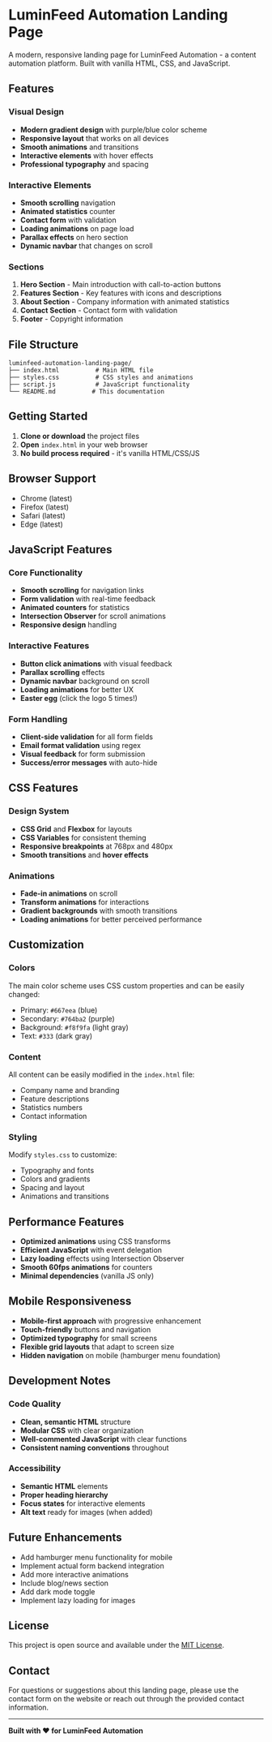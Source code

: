 # LuminFeed Automation Landing Page

A modern, responsive landing page for LuminFeed Automation - a content automation platform. Built with vanilla HTML, CSS, and JavaScript.

## Features

### Visual Design
- **Modern gradient design** with purple/blue color scheme
- **Responsive layout** that works on all devices
- **Smooth animations** and transitions
- **Interactive elements** with hover effects
- **Professional typography** and spacing

### Interactive Elements
- **Smooth scrolling** navigation
- **Animated statistics** counter
- **Contact form** with validation
- **Loading animations** on page load
- **Parallax effects** on hero section
- **Dynamic navbar** that changes on scroll

### Sections
1. **Hero Section** - Main introduction with call-to-action buttons
2. **Features Section** - Key features with icons and descriptions
3. **About Section** - Company information with animated statistics
4. **Contact Section** - Contact form with validation
5. **Footer** - Copyright information

## File Structure

```
luminfeed-automation-landing-page/
├── index.html          # Main HTML file
├── styles.css          # CSS styles and animations
├── script.js           # JavaScript functionality
└── README.md          # This documentation
```

## Getting Started

1. **Clone or download** the project files
2. **Open** `index.html` in your web browser
3. **No build process required** - it's vanilla HTML/CSS/JS

## Browser Support

- Chrome (latest)
- Firefox (latest)
- Safari (latest)
- Edge (latest)

## JavaScript Features

### Core Functionality
- **Smooth scrolling** for navigation links
- **Form validation** with real-time feedback
- **Animated counters** for statistics
- **Intersection Observer** for scroll animations
- **Responsive design** handling

### Interactive Features
- **Button click animations** with visual feedback
- **Parallax scrolling** effects
- **Dynamic navbar** background on scroll
- **Loading animations** for better UX
- **Easter egg** (click the logo 5 times!)

### Form Handling
- **Client-side validation** for all form fields
- **Email format validation** using regex
- **Visual feedback** for form submission
- **Success/error messages** with auto-hide

## CSS Features

### Design System
- **CSS Grid** and **Flexbox** for layouts
- **CSS Variables** for consistent theming
- **Responsive breakpoints** at 768px and 480px
- **Smooth transitions** and **hover effects**

### Animations
- **Fade-in animations** on scroll
- **Transform animations** for interactions
- **Gradient backgrounds** with smooth transitions
- **Loading animations** for better perceived performance

## Customization

### Colors
The main color scheme uses CSS custom properties and can be easily changed:
- Primary: `#667eea` (blue)
- Secondary: `#764ba2` (purple)
- Background: `#f8f9fa` (light gray)
- Text: `#333` (dark gray)

### Content
All content can be easily modified in the `index.html` file:
- Company name and branding
- Feature descriptions
- Statistics numbers
- Contact information

### Styling
Modify `styles.css` to customize:
- Typography and fonts
- Colors and gradients
- Spacing and layout
- Animations and transitions

## Performance Features

- **Optimized animations** using CSS transforms
- **Efficient JavaScript** with event delegation
- **Lazy loading** effects using Intersection Observer
- **Smooth 60fps animations** for counters
- **Minimal dependencies** (vanilla JS only)

## Mobile Responsiveness

- **Mobile-first approach** with progressive enhancement
- **Touch-friendly** buttons and navigation
- **Optimized typography** for small screens
- **Flexible grid layouts** that adapt to screen size
- **Hidden navigation** on mobile (hamburger menu foundation)

## Development Notes

### Code Quality
- **Clean, semantic HTML** structure
- **Modular CSS** with clear organization
- **Well-commented JavaScript** with clear functions
- **Consistent naming conventions** throughout

### Accessibility
- **Semantic HTML** elements
- **Proper heading hierarchy**
- **Focus states** for interactive elements
- **Alt text** ready for images (when added)

## Future Enhancements

- Add hamburger menu functionality for mobile
- Implement actual form backend integration
- Add more interactive animations
- Include blog/news section
- Add dark mode toggle
- Implement lazy loading for images

## License

This project is open source and available under the [MIT License](LICENSE).

## Contact

For questions or suggestions about this landing page, please use the contact form on the website or reach out through the provided contact information.

---

**Built with ❤️ for LuminFeed Automation**
